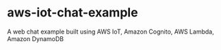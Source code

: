 # aws-iot-chat-example
A web chat example built using AWS IoT, Amazon Cognito, AWS Lambda, Amazon DynamoDB
